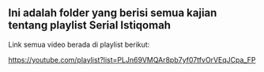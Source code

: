 ## Ini adalah folder yang berisi semua kajian tentang playlist Serial Istiqomah

Link semua video berada di playlist berikut: 

https://youtube.com/playlist?list=PLJn69VMQAr8pb7yf07tfvOrVEqJCpa_FP
